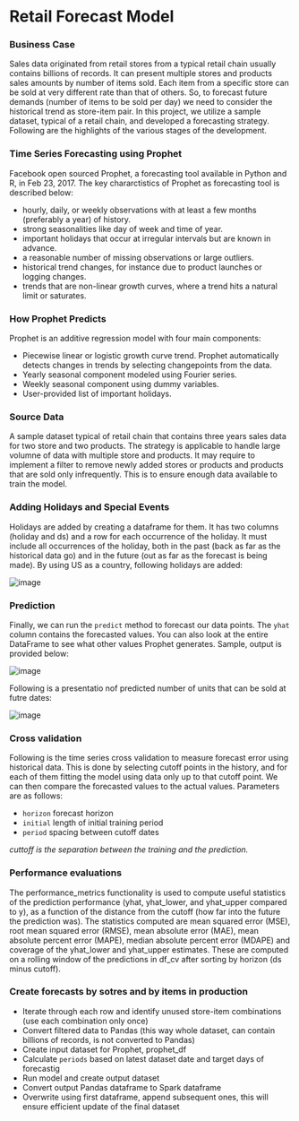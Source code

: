 # Retail Forecast Model
### Business Case
Sales data originated from retail stores from a typical retail chain usually contains billions of records. It can present multiple stores and products sales amounts by number of items sold. Each item from a specific store can be sold at very different rate than that of others. So, to forecast future demands (number of items to be sold per day) we need to consider the historical trend as store-item pair. In this project, we utilize a sample dataset, typical of a retail chain, and developed a forecasting strategy. Following are the highlights of the various stages of the development.

### Time Series Forecasting using Prophet
Facebook open sourced Prophet, a forecasting tool available in Python and R, in Feb 23, 2017. The key chararctistics of Prophet as forecasting tool is described below: 
- hourly, daily, or weekly observations with at least a few months (preferably a year) of history.
- strong seasonalities like day of week and time of year.
- important holidays that occur at irregular intervals but are known in advance. 
- a reasonable number of missing observations or large outliers.
- historical trend changes, for instance due to product launches or logging changes.
- trends that are non-linear growth curves, where a trend hits a natural limit or saturates.

### How Prophet Predicts
Prophet is an additive regression model with four main components:

- Piecewise linear or logistic growth curve trend. Prophet automatically detects changes in trends by selecting changepoints from the data.
- Yearly seasonal component modeled using Fourier series.
- Weekly seasonal component using dummy variables.
- User-provided list of important holidays.

### Source Data
A sample dataset typical of retail chain that contains three years sales data for two store and two products. The strategy is applicable to handle large volumne of data with multiple store and products. It may require to implement a filter to remove newly added stores or products and products that are sold only infrequently. This is to ensure enough data available to train the model. 

### Adding Holidays and Special Events 
Holidays are added by creating a dataframe for them. It has two columns (holiday and ds) and a row for each occurrence of the holiday. It must include all occurrences of the holiday, both in the past (back as far as the historical data go) and in the future (out as far as the forecast is being made). By using US as a country, following holidays are added:

![image](https://github.com/uddin007/retailforecast/assets/37245809/cb6416fa-4151-4710-b254-4e6a40599600)

### Prediction
Finally, we can run the `predict` method to forecast our data points. The `yhat` column contains the forecasted values. You can also look at the entire DataFrame to see what other values Prophet generates. Sample, output is provided below:

![image](https://github.com/uddin007/retailforecast/assets/37245809/6d5b43fd-126b-4b27-90cd-97bca6672c93)

Following is a presentatio nof predicted number of units that can be sold at futre dates:

![image](https://github.com/uddin007/retailforecast/assets/37245809/c16bb0ee-e0fc-41bb-a73b-e6b32a03c9de)

### Cross validation
Following is the time series cross validation to measure forecast error using historical data. This is done by selecting cutoff points in the history, and for each of them fitting the model using data only up to that cutoff point. We can then compare the forecasted values to the actual values. Parameters are as follows:
- `horizon` forecast horizon
- `initial` length of initial training period
- `period` spacing between cutoff dates

*cuttoff is the separation between the training and the prediction.*

### Performance evaluations
The performance_metrics functionality is used to compute useful statistics of the prediction performance (yhat, yhat_lower, and yhat_upper compared to y), as a function of the distance from the cutoff (how far into the future the prediction was). The statistics computed are mean squared error (MSE), root mean squared error (RMSE), mean absolute error (MAE), mean absolute percent error (MAPE), median absolute percent error (MDAPE) and coverage of the yhat_lower and yhat_upper estimates. These are computed on a rolling window of the predictions in df_cv after sorting by horizon (ds minus cutoff).

### Create forecasts by sotres and by items in production
* Iterate through each row and identify unused store-item combinations (use each combination only once)
* Convert filtered data to Pandas (this way whole dataset, can contain billions of records, is not converted to Pandas)
* Create input dataset for Prophet, prophet_df
* Calculate `periods` based on latest dataset date and target days of forecastig 
* Run model and create output dataset
* Convert output Pandas dataframe to Spark dataframe
* Overwrite using first dataframe, append subsequent ones, this will ensure efficient update of the final dataset





